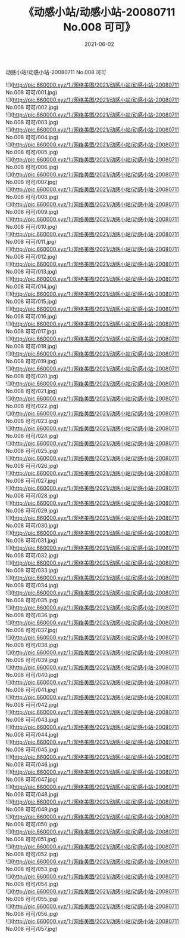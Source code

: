 ﻿---
layout: post
title:  《动感小站/动感小站-20080711 No.008 可可》
date:   2021-06-02
img: http://pic.660000.xyz/1:/网络美图/2021/动感小站/动感小站-20080711 No.008 可可/000.jpg
categories: [美女, 清纯, 唯美]
---

动感小站/动感小站-20080711 No.008 可可

 ![](http://pic.660000.xyz/1:/网络美图/2021/动感小站/动感小站-20080711 No.008 可可/001.jpg) <br>![](http://pic.660000.xyz/1:/网络美图/2021/动感小站/动感小站-20080711 No.008 可可/002.jpg) <br>![](http://pic.660000.xyz/1:/网络美图/2021/动感小站/动感小站-20080711 No.008 可可/003.jpg) <br>![](http://pic.660000.xyz/1:/网络美图/2021/动感小站/动感小站-20080711 No.008 可可/004.jpg) <br>![](http://pic.660000.xyz/1:/网络美图/2021/动感小站/动感小站-20080711 No.008 可可/005.jpg) <br>![](http://pic.660000.xyz/1:/网络美图/2021/动感小站/动感小站-20080711 No.008 可可/006.jpg) <br>![](http://pic.660000.xyz/1:/网络美图/2021/动感小站/动感小站-20080711 No.008 可可/007.jpg) <br>![](http://pic.660000.xyz/1:/网络美图/2021/动感小站/动感小站-20080711 No.008 可可/008.jpg) <br>![](http://pic.660000.xyz/1:/网络美图/2021/动感小站/动感小站-20080711 No.008 可可/009.jpg) <br>![](http://pic.660000.xyz/1:/网络美图/2021/动感小站/动感小站-20080711 No.008 可可/010.jpg) <br>![](http://pic.660000.xyz/1:/网络美图/2021/动感小站/动感小站-20080711 No.008 可可/011.jpg) <br>![](http://pic.660000.xyz/1:/网络美图/2021/动感小站/动感小站-20080711 No.008 可可/012.jpg) <br>![](http://pic.660000.xyz/1:/网络美图/2021/动感小站/动感小站-20080711 No.008 可可/013.jpg) <br>![](http://pic.660000.xyz/1:/网络美图/2021/动感小站/动感小站-20080711 No.008 可可/014.jpg) <br>![](http://pic.660000.xyz/1:/网络美图/2021/动感小站/动感小站-20080711 No.008 可可/015.jpg) <br>![](http://pic.660000.xyz/1:/网络美图/2021/动感小站/动感小站-20080711 No.008 可可/016.jpg) <br>![](http://pic.660000.xyz/1:/网络美图/2021/动感小站/动感小站-20080711 No.008 可可/017.jpg) <br>![](http://pic.660000.xyz/1:/网络美图/2021/动感小站/动感小站-20080711 No.008 可可/018.jpg) <br>![](http://pic.660000.xyz/1:/网络美图/2021/动感小站/动感小站-20080711 No.008 可可/019.jpg) <br>![](http://pic.660000.xyz/1:/网络美图/2021/动感小站/动感小站-20080711 No.008 可可/020.jpg) <br>![](http://pic.660000.xyz/1:/网络美图/2021/动感小站/动感小站-20080711 No.008 可可/021.jpg) <br>![](http://pic.660000.xyz/1:/网络美图/2021/动感小站/动感小站-20080711 No.008 可可/022.jpg) <br>![](http://pic.660000.xyz/1:/网络美图/2021/动感小站/动感小站-20080711 No.008 可可/023.jpg) <br>![](http://pic.660000.xyz/1:/网络美图/2021/动感小站/动感小站-20080711 No.008 可可/024.jpg) <br>![](http://pic.660000.xyz/1:/网络美图/2021/动感小站/动感小站-20080711 No.008 可可/025.jpg) <br>![](http://pic.660000.xyz/1:/网络美图/2021/动感小站/动感小站-20080711 No.008 可可/026.jpg) <br>![](http://pic.660000.xyz/1:/网络美图/2021/动感小站/动感小站-20080711 No.008 可可/027.jpg) <br>![](http://pic.660000.xyz/1:/网络美图/2021/动感小站/动感小站-20080711 No.008 可可/028.jpg) <br>![](http://pic.660000.xyz/1:/网络美图/2021/动感小站/动感小站-20080711 No.008 可可/029.jpg) <br>![](http://pic.660000.xyz/1:/网络美图/2021/动感小站/动感小站-20080711 No.008 可可/030.jpg) <br>![](http://pic.660000.xyz/1:/网络美图/2021/动感小站/动感小站-20080711 No.008 可可/031.jpg) <br>![](http://pic.660000.xyz/1:/网络美图/2021/动感小站/动感小站-20080711 No.008 可可/032.jpg) <br>![](http://pic.660000.xyz/1:/网络美图/2021/动感小站/动感小站-20080711 No.008 可可/033.jpg) <br>![](http://pic.660000.xyz/1:/网络美图/2021/动感小站/动感小站-20080711 No.008 可可/034.jpg) <br>![](http://pic.660000.xyz/1:/网络美图/2021/动感小站/动感小站-20080711 No.008 可可/035.jpg) <br>![](http://pic.660000.xyz/1:/网络美图/2021/动感小站/动感小站-20080711 No.008 可可/036.jpg) <br>![](http://pic.660000.xyz/1:/网络美图/2021/动感小站/动感小站-20080711 No.008 可可/037.jpg) <br>![](http://pic.660000.xyz/1:/网络美图/2021/动感小站/动感小站-20080711 No.008 可可/038.jpg) <br>![](http://pic.660000.xyz/1:/网络美图/2021/动感小站/动感小站-20080711 No.008 可可/039.jpg) <br>![](http://pic.660000.xyz/1:/网络美图/2021/动感小站/动感小站-20080711 No.008 可可/040.jpg) <br>![](http://pic.660000.xyz/1:/网络美图/2021/动感小站/动感小站-20080711 No.008 可可/041.jpg) <br>![](http://pic.660000.xyz/1:/网络美图/2021/动感小站/动感小站-20080711 No.008 可可/042.jpg) <br>![](http://pic.660000.xyz/1:/网络美图/2021/动感小站/动感小站-20080711 No.008 可可/043.jpg) <br>![](http://pic.660000.xyz/1:/网络美图/2021/动感小站/动感小站-20080711 No.008 可可/044.jpg) <br>![](http://pic.660000.xyz/1:/网络美图/2021/动感小站/动感小站-20080711 No.008 可可/045.jpg) <br>![](http://pic.660000.xyz/1:/网络美图/2021/动感小站/动感小站-20080711 No.008 可可/046.jpg) <br>![](http://pic.660000.xyz/1:/网络美图/2021/动感小站/动感小站-20080711 No.008 可可/047.jpg) <br>![](http://pic.660000.xyz/1:/网络美图/2021/动感小站/动感小站-20080711 No.008 可可/048.jpg) <br>![](http://pic.660000.xyz/1:/网络美图/2021/动感小站/动感小站-20080711 No.008 可可/049.jpg) <br>![](http://pic.660000.xyz/1:/网络美图/2021/动感小站/动感小站-20080711 No.008 可可/050.jpg) <br>![](http://pic.660000.xyz/1:/网络美图/2021/动感小站/动感小站-20080711 No.008 可可/051.jpg) <br>![](http://pic.660000.xyz/1:/网络美图/2021/动感小站/动感小站-20080711 No.008 可可/052.jpg) <br>![](http://pic.660000.xyz/1:/网络美图/2021/动感小站/动感小站-20080711 No.008 可可/053.jpg) <br>![](http://pic.660000.xyz/1:/网络美图/2021/动感小站/动感小站-20080711 No.008 可可/054.jpg) <br>![](http://pic.660000.xyz/1:/网络美图/2021/动感小站/动感小站-20080711 No.008 可可/055.jpg) <br>![](http://pic.660000.xyz/1:/网络美图/2021/动感小站/动感小站-20080711 No.008 可可/056.jpg) <br>![](http://pic.660000.xyz/1:/网络美图/2021/动感小站/动感小站-20080711 No.008 可可/057.jpg) <br>